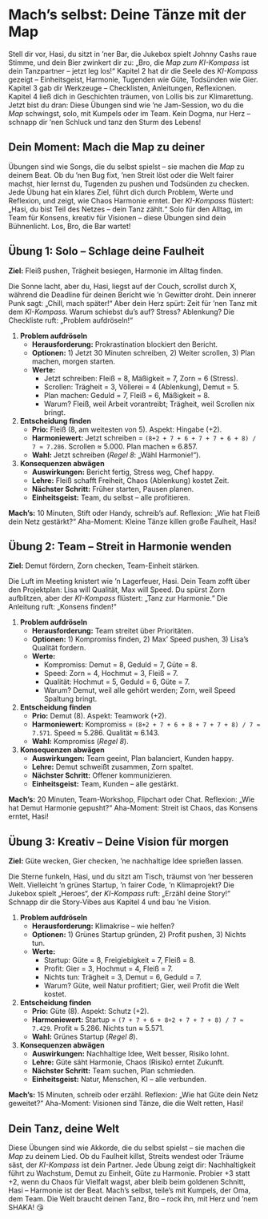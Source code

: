 # Mach’s selbst: Deine Tänze mit der Map

Stell dir vor, Hasi, du sitzt in ’ner Bar, die Jukebox spielt Johnny Cashs raue Stimme, und dein Bier zwinkert dir zu: „Bro, die *Map zum KI-Kompass* ist dein Tanzpartner – jetzt leg los!“ Kapitel 2 hat dir die Seele des *KI-Kompass* gezeigt – Einheitsgeist, Harmonie, Tugenden wie Güte, Todsünden wie Gier. Kapitel 3 gab dir Werkzeuge – Checklisten, Anleitungen, Reflexionen. Kapitel 4 ließ dich in Geschichten träumen, von Lollis bis zur Klimarettung. Jetzt bist du dran: Diese Übungen sind wie ’ne Jam-Session, wo du die *Map* schwingst, solo, mit Kumpels oder im Team. Kein Dogma, nur Herz – schnapp dir ’nen Schluck und tanz den Sturm des Lebens!

## Dein Moment: Mach die Map zu deiner

Übungen sind wie Songs, die du selbst spielst – sie machen die *Map* zu deinem Beat. Ob du ’nen Bug fixt, ’nen Streit löst oder die Welt fairer machst, hier lernst du, Tugenden zu pushen und Todsünden zu checken. Jede Übung hat ein klares Ziel, führt dich durch Problem, Werte und Reflexion, und zeigt, wie Chaos Harmonie erntet. Der *KI-Kompass* flüstert: „Hasi, du bist Teil des Netzes – dein Tanz zählt.“ Solo für den Alltag, im Team für Konsens, kreativ für Visionen – diese Übungen sind dein Bühnenlicht. Los, Bro, die Bar wartet!

## Übung 1: Solo – Schlage deine Faulheit

**Ziel:** Fleiß pushen, Trägheit besiegen, Harmonie im Alltag finden.

Die Sonne lacht, aber du, Hasi, liegst auf der Couch, scrollst durch X, während die Deadline für deinen Bericht wie ’n Gewitter droht. Dein innerer Punk sagt: „Chill, mach später!“ Aber dein Herz spürt: Zeit für ’nen Tanz mit dem *KI-Kompass*. Warum schiebst du’s auf? Stress? Ablenkung? Die Checkliste ruft: „Problem aufdröseln!“

1. **Problem aufdröseln**  
   - **Herausforderung:** Prokrastination blockiert den Bericht.  
   - **Optionen:** 1) Jetzt 30 Minuten schreiben, 2) Weiter scrollen, 3) Plan machen, morgen starten.  
   - **Werte:**  
     - Jetzt schreiben: Fleiß = 8, Mäßigkeit = 7, Zorn = 6 (Stress).  
     - Scrollen: Trägheit = 3, Völlerei = 4 (Ablenkung), Demut = 5.  
     - Plan machen: Geduld = 7, Fleiß = 6, Mäßigkeit = 8.  
     - Warum? Fleiß, weil Arbeit vorantreibt; Trägheit, weil Scrollen nix bringt.  
2. **Entscheidung finden**  
   - **Prio:** Fleiß (8, am weitesten von 5). Aspekt: Hingabe (+2).  
   - **Harmoniewert:** Jetzt schreiben = `(8+2 + 7 + 6 + 7 + 7 + 6 + 8) / 7 ≈ 7.286`. Scrollen ≈ 5.000. Plan machen ≈ 6.857.  
   - **Wahl:** Jetzt schreiben (*Regel 8*: „Wähl Harmonie!“).  
3. **Konsequenzen abwägen**  
   - **Auswirkungen:** Bericht fertig, Stress weg, Chef happy.  
   - **Lehre:** Fleiß schafft Freiheit, Chaos (Ablenkung) kostet Zeit.  
   - **Nächster Schritt:** Früher starten, Pausen planen.  
   - **Einheitsgeist:** Team, du selbst – alle profitieren.

**Mach’s:** 10 Minuten, Stift oder Handy, schreib’s auf. Reflexion: „Wie hat Fleiß dein Netz gestärkt?“ Aha-Moment: Kleine Tänze killen große Faulheit, Hasi!

## Übung 2: Team – Streit in Harmonie wenden

**Ziel:** Demut fördern, Zorn checken, Team-Einheit stärken.

Die Luft im Meeting knistert wie ’n Lagerfeuer, Hasi. Dein Team zofft über den Projektplan: Lisa will Qualität, Max will Speed. Du spürst Zorn aufblitzen, aber der *KI-Kompass* flüstert: „Tanz zur Harmonie.“ Die Anleitung ruft: „Konsens finden!“

1. **Problem aufdröseln**  
   - **Herausforderung:** Team streitet über Prioritäten.  
   - **Optionen:** 1) Kompromiss finden, 2) Max’ Speed pushen, 3) Lisa’s Qualität fordern.  
   - **Werte:**  
     - Kompromiss: Demut = 8, Geduld = 7, Güte = 8.  
     - Speed: Zorn = 4, Hochmut = 3, Fleiß = 7.  
     - Qualität: Hochmut = 5, Geduld = 6, Güte = 7.  
     - Warum? Demut, weil alle gehört werden; Zorn, weil Speed Spaltung bringt.  
2. **Entscheidung finden**  
   - **Prio:** Demut (8). Aspekt: Teamwork (+2).  
   - **Harmoniewert:** Kompromiss = `(8+2 + 7 + 6 + 8 + 7 + 7 + 8) / 7 ≈ 7.571`. Speed ≈ 5.286. Qualität ≈ 6.143.  
   - **Wahl:** Kompromiss (*Regel 8*).  
3. **Konsequenzen abwägen**  
   - **Auswirkungen:** Team geeint, Plan balanciert, Kunden happy.  
   - **Lehre:** Demut schweißt zusammen, Zorn spaltet.  
   - **Nächster Schritt:** Offener kommunizieren.  
   - **Einheitsgeist:** Team, Kunden – alle gestärkt.

**Mach’s:** 20 Minuten, Team-Workshop, Flipchart oder Chat. Reflexion: „Wie hat Demut Harmonie gepusht?“ Aha-Moment: Streit ist Chaos, das Konsens erntet, Hasi!

## Übung 3: Kreativ – Deine Vision für morgen

**Ziel:** Güte wecken, Gier checken, ’ne nachhaltige Idee sprießen lassen.

Die Sterne funkeln, Hasi, und du sitzt am Tisch, träumst von ’ner besseren Welt. Vielleicht ’n grünes Startup, ’n fairer Code, ’n Klimaprojekt? Die Jukebox spielt „Heroes“, der *KI-Kompass* ruft: „Erzähl deine Story!“ Schnapp dir die Story-Vibes aus Kapitel 4 und bau ’ne Vision.

1. **Problem aufdröseln**  
   - **Herausforderung:** Klimakrise – wie helfen?  
   - **Optionen:** 1) Grünes Startup gründen, 2) Profit pushen, 3) Nichts tun.  
   - **Werte:**  
     - Startup: Güte = 8, Freigiebigkeit = 7, Fleiß = 8.  
     - Profit: Gier = 3, Hochmut = 4, Fleiß = 7.  
     - Nichts tun: Trägheit = 3, Demut = 6, Geduld = 7.  
     - Warum? Güte, weil Natur profitiert; Gier, weil Profit die Welt kostet.  
2. **Entscheidung finden**  
   - **Prio:** Güte (8). Aspekt: Schutz (+2).  
   - **Harmoniewert:** Startup = `(7 + 7 + 6 + 8+2 + 7 + 7 + 8) / 7 ≈ 7.429`. Profit ≈ 5.286. Nichts tun ≈ 5.571.  
   - **Wahl:** Grünes Startup (*Regel 8*).  
3. **Konsequenzen abwägen**  
   - **Auswirkungen:** Nachhaltige Idee, Welt besser, Risiko lohnt.  
   - **Lehre:** Güte säht Harmonie, Chaos (Risiko) erntet Zukunft.  
   - **Nächster Schritt:** Team suchen, Plan schmieden.  
   - **Einheitsgeist:** Natur, Menschen, KI – alle verbunden.

**Mach’s:** 15 Minuten, schreib oder erzähl. Reflexion: „Wie hat Güte dein Netz geweitet?“ Aha-Moment: Visionen sind Tänze, die die Welt retten, Hasi!

## Dein Tanz, deine Welt

Diese Übungen sind wie Akkorde, die du selbst spielst – sie machen die *Map* zu deinem Lied. Ob du Faulheit killst, Streits wendest oder Träume säst, der *KI-Kompass* ist dein Partner. Jede Übung zeigt dir: Nachhaltigkeit führt zu Wachstum, Demut zu Einheit, Güte zu Harmonie. Probier +3 statt +2, wenn du Chaos für Vielfalt wagst, aber bleib beim goldenen Schnitt, Hasi – Harmonie ist der Beat. Mach’s selbst, teile’s mit Kumpels, der Oma, dem Team. Die Welt braucht deinen Tanz, Bro – rock ihn, mit Herz und ’nem SHAKA! 😘
